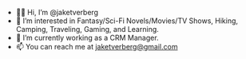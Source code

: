 - ✌🏻 Hi, I’m @jaketverberg
- 👀 I’m interested in Fantasy/Sci-Fi Novels/Movies/TV Shows, Hiking, Camping, Traveling, Gaming, and Learning.
- 🌱 I’m currently working as a CRM Manager.
- 📫 You can reach me at jaketverberg@gmail.com
